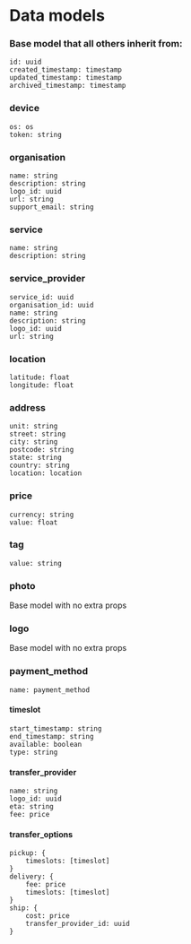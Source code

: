 # Data models

### Base model that all others inherit from:
```
id: uuid
created_timestamp: timestamp
updated_timestamp: timestamp
archived_timestamp: timestamp
```

### device
```
os: os
token: string
```

### organisation
```
name: string
description: string
logo_id: uuid
url: string
support_email: string
```

### service
```
name: string
description: string
```

### service_provider
```
service_id: uuid
organisation_id: uuid
name: string
description: string
logo_id: uuid
url: string
```

### location
```
latitude: float
longitude: float
```

### address
```
unit: string
street: string
city: string
postcode: string
state: string
country: string
location: location
```

### price
```
currency: string
value: float
```

### tag
```
value: string
```

### photo
Base model with no extra props

### logo
Base model with no extra props

### payment_method
```
name: payment_method
```

#### timeslot
```
start_timestamp: string
end_timestamp: string
available: boolean
type: string
```

#### transfer_provider
```
name: string
logo_id: uuid
eta: string
fee: price
```

#### transfer_options
```
pickup: {
    timeslots: [timeslot]
}
delivery: {
    fee: price
    timeslots: [timeslot]
}
ship: {
    cost: price
    transfer_provider_id: uuid
}
```
